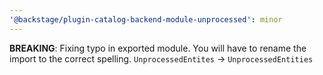 ```yaml
---
'@backstage/plugin-catalog-backend-module-unprocessed': minor
---
```


**BREAKING**: Fixing typo in exported module. You will have to rename the import to the correct spelling. `UnprocessedEntites` -> `UnprocessedEntities`
